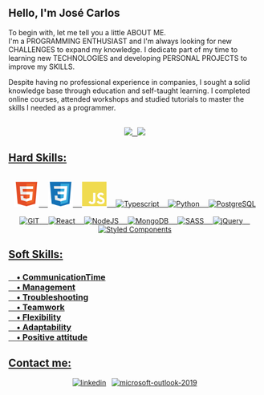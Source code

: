 ## Hello, I'm José Carlos

To begin with, let me tell you a little ABOUT ME. <br>
I'm a PROGRAMMING ENTHUSIAST and I'm always looking for new CHALLENGES to expand my knowledge.
I dedicate part of my time to learning new TECHNOLOGIES and developing PERSONAL PROJECTS to improve my SKILLS.

Despite having no professional experience in companies, I sought a solid knowledge base through education and self-taught learning. I completed online courses, attended workshops and studied tutorials to master the skills I needed as a programmer.<br><br>

<div align="center">
  <a href="https://github.com/jcddsj01">
  <img height="150em" src="https://github-readme-stats.vercel.app/api?username=jcddsj01&show_icons=true&theme=dracula&include_all_commits=true&count_private=true"/>&ensp;
  <img height="150em" src="https://github-readme-stats.vercel.app/api/top-langs/?username=jcddsj01&layout=compact&langs_count=7&theme=dracula"/>
</div>

## Hard Skills:

<div align="center"><br>
	<img title="HTML5" alt="HTML" height="50" width="50" src="https://raw.githubusercontent.com/devicons/devicon/master/icons/html5/html5-original.svg">&emsp;
	<img title="CSS3" alt="CSS3" height="50" width="50" src="https://raw.githubusercontent.com/devicons/devicon/master/icons/css3/css3-original.svg">&emsp;
	<img title="Javascript" alt="Javascript" height="50" width="50" src="https://raw.githubusercontent.com/devicons/devicon/master/icons/javascript/javascript-plain.svg">&emsp;
	<img title="Typescript" alt="Typescript" height="50" width="50" src="https://cdn.jsdelivr.net/gh/devicons/devicon/icons/typescript/typescript-original.svg" />&emsp;
	<img title="Python" alt="Python" height="50" width="50" src="https://cdn.jsdelivr.net/gh/devicons/devicon/icons/python/python-original.svg" />&emsp;
	<img title="PostgreSQL" alt="PostgreSQL" height="50" width="50" src="https://cdn.jsdelivr.net/gh/devicons/devicon/icons/postgresql/postgresql-plain-wordmark.svg" /><br><br>
	<img title="GIT" alt="GIT" height="50" width="50" src="https://cdn.jsdelivr.net/gh/devicons/devicon/icons/git/git-original-wordmark.svg" />&emsp;
	<img title="React" alt="React" height="50" width="50" src="https://cdn.jsdelivr.net/gh/devicons/devicon/icons/react/react-original.svg" />&emsp;
	<img title="NodeJS" alt="NodeJS" height="50" width="50" src="https://cdn.jsdelivr.net/gh/devicons/devicon/icons/nodejs/nodejs-original.svg" />&emsp;
	<img title="MongoDB" alt="MongoDB" height="50" width="50" src="https://cdn.jsdelivr.net/gh/devicons/devicon/icons/mongodb/mongodb-original-wordmark.svg" />&emsp;
	<img title="SASS" alt="SASS" height="50" width="50" src="https://cdn.jsdelivr.net/gh/devicons/devicon/icons/sass/sass-original.svg" />&emsp;
	<img title="jQuery" alt="jQuery" height="50" width="50" src="https://cdn.jsdelivr.net/gh/devicons/devicon/icons/jquery/jquery-plain-wordmark.svg" />&emsp;
	<img title="Styled Components" alt="Styled Components" height="50" width="50" src="https://img.icons8.com/color/50/styled-components.png" />
</div>

## Soft Skills:

<div align="left" >
<h3>&emsp;&#149; CommunicationTime<br>
	&emsp;&#149; Management<br>
	&emsp;&#149; Troubleshooting<br>
	&emsp;&#149; Teamwork<br>
	&emsp;&#149; Flexibility<br>
	&emsp;&#149; Adaptability<br>
	&emsp;&#149; Positive attitude</h3>
</div>

## Contact me:

<div align="center">
	<a href="https://www.linkedin.com/in/jose-carlos-703821254"><img width="50" height="50" src="https://img.icons8.com/fluency/50/linkedin.png" alt="linkedin"/></a>&ensp;
	<a href="mailto:jcddsj01@outlook.com"><img width="50" height="50" src="https://img.icons8.com/fluency/50/microsoft-outlook-2019.png" alt="microsoft-outlook-2019"/></a>
</div>

